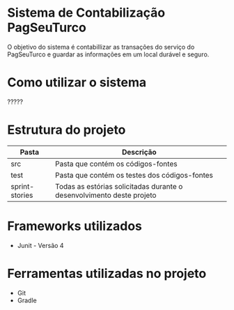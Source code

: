 # Sistema de Contabilização PagSeuTurco
 O objetivo do sistema é contabillizar as transações do serviço do PagSeuTurco e guardar as informações em um local durável e seguro.

# Como utilizar o sistema
 ?????

# Estrutura do projeto
| Pasta                    | Descrição  |
|--------------------------|------------|
| src                      | Pasta que contém os códigos-fontes |
| test					   | Pasta que contém os testes dos códigos-fontes |
| sprint-stories           | Todas as estórias solicitadas durante o desenvolvimento deste projeto |

# Frameworks utilizados
 - Junit - Versão 4

# Ferramentas utilizadas no projeto
 - Git
 - Gradle
